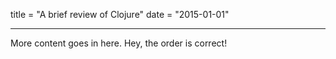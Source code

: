 title = "A brief review of Clojure"
date = "2015-01-01"

---

More content goes in here. Hey, the order is correct!

